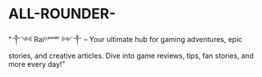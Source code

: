 # ALL-ROUNDER-
"༒༺ Raiᴳᵃᵐᵉʳ ༻༒ – Your ultimate hub for gaming adventures, epic stories, and creative articles. Dive into game reviews, tips, fan stories, and more every day!"
